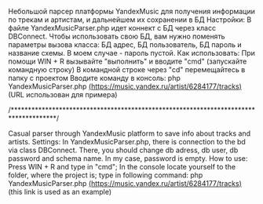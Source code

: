 Небольшой парсер платформы YandexMusic для получения информации по трекам и артистам, и дальнейшем их сохранении в БД
Настройки:
  В файле YandexMusicParser.php идет коннект с БД через класс DBConnect. Чтобы использовать свою БД, вам нужно поменять параметры вызова класса: БД адрес, БД пользователь, БД пароль и название схемы. В моем случае - пароль пустой.
Как использовать:
  При помощи WIN + R вызывайте "выполнить" и вводите "cmd" (запускайте командную строку)
  В командной строке через "cd" перемещайтесь в папку с проектом
  Вводите команду в консоль: php YandexMusicParser.php [(https://music.yandex.ru/artist/6284177/tracks)](https://music.yandex.ru/artist/6284177/tracks) (URL использован для примера)

/*************************************************************************************/

Casual parser through YandexMusic platform to save info about tracks and artists.
Settings:
  In YandexMusicParser.php, there is connection to the bd via class DBConnect. There, you should change db adress, db user, db password and schema name. In my case, password is empty.
How to use:
  Press WIN + R and type in "cmd";
  In the console locate yourself to the folder, where the project is;
  type in following command: php YandexMusicParser.php [(https://music.yandex.ru/artist/6284177/tracks)](https://music.yandex.ru/artist/6284177/tracks) (this link is used as an example)
